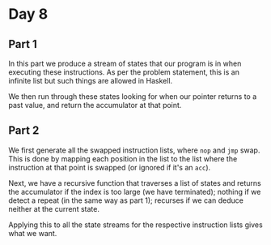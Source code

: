 # Day 8

## Part 1

In this part we produce a stream of states that our
program is in when executing these instructions.
As per the problem statement, this is an infinite list
but such things are allowed in Haskell.

We then run through these states looking for when
our pointer returns to a past value, and return the accumulator at that point.

## Part 2

We first generate all the swapped instruction lists,
where `nop` and `jmp` swap.
This is done by mapping each position in the list to the list where the instruction at that point is swapped
(or ignored if it's an `acc`).

Next, we have a recursive function that traverses a list
of states and returns the accumulator if the index is too large (we have terminated); nothing if we detect a repeat (in the same way as part 1); recurses if we can deduce neither at the current state.

Applying this to all the state streams for the respective instruction lists gives what we want.